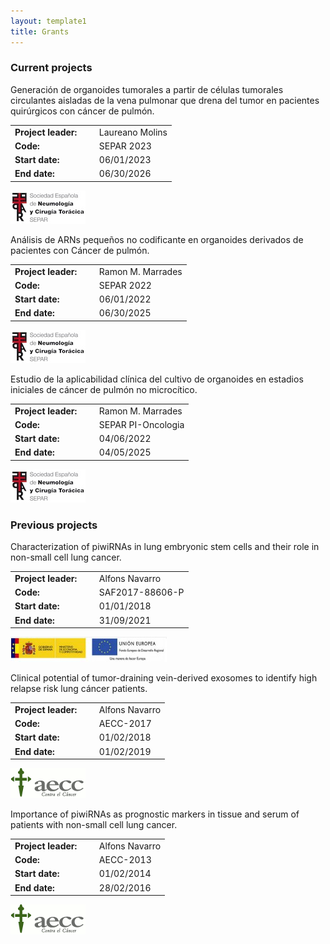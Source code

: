 ```yaml
---
layout: template1
title: Grants
---
```


### Current projects

<div class="jumbotron">
    <p> 
Generación de organoides tumorales a partir de células tumorales circulantes aisladas de la vena pulmonar que drena del tumor en pacientes quirúrgicos con cáncer de pulmón.
</p> 

<table>
	<tr>
		<td><b>Project leader: </b></td> <td></td><td>&nbsp; Laureano Molins</td>
	</tr>
	<tr>
		<td><b>Code: </b></td><td></td> <td>&nbsp; SEPAR 2023</td>
		</tr>
	<tr>
		<td><b>Start date: </b></td><td></td> <td>&nbsp; 06/01/2023 </td>
		</tr>
	<tr>
		<td><b>End date: </b></td><td></td> <td>&nbsp; 06/30/2026</td>
	</tr>
</table>
    <a href="https://www.separ.es">
	<img data-u="image" src="../assets/logos/SEPAR.jpeg"/>
      </a>
</div>


<div class="jumbotron">
    <p> 
Análisis de ARNs pequeños no codificante en organoides derivados de pacientes con Cáncer de pulmón.  
</p> 

<table>
	<tr>
		<td><b>Project leader: </b></td> <td></td><td>&nbsp; Ramon M. Marrades</td>
	</tr>
	<tr>
		<td><b>Code: </b></td><td></td> <td>&nbsp; SEPAR 2022</td>
		</tr>
	<tr>
		<td><b>Start date: </b></td><td></td> <td>&nbsp; 06/01/2022 </td>
		</tr>
	<tr>
		<td><b>End date: </b></td><td></td> <td>&nbsp; 06/30/2025</td>
	</tr>
</table>
    <a href="https://www.separ.es">
	<img data-u="image" src="../assets/logos/SEPAR.jpeg"/>
      </a>
</div>


<div class="jumbotron">
    <p> 
Estudio de la aplicabilidad clínica del cultivo de organoides en estadios iniciales de cáncer de pulmón no microcítico.
</p> 

<table>
	<tr>
		<td><b>Project leader: </b></td> <td></td><td>&nbsp; Ramon M. Marrades</td>
	</tr>
	<tr>
		<td><b>Code: </b></td><td></td> <td>&nbsp; SEPAR PI-Oncologia</td>
		</tr>
	<tr>
		<td><b>Start date: </b></td><td></td> <td>&nbsp; 04/06/2022 </td>
		</tr>
	<tr>
		<td><b>End date: </b></td><td></td> <td>&nbsp; 04/05/2025</td>
	</tr>
</table>
    <a href="https://www.separ.es">
	<img data-u="image" src="../assets/logos/SEPAR.jpeg"/>
      </a>
</div>


### Previous projects

<div class="jumbotron">
    <p> 
Characterization of piwiRNAs in lung embryonic stem cells and their role in non-small cell lung cancer.
</p> 

<table>
	<tr>
		<td><b>Project leader: </b></td> <td></td><td>&nbsp; Alfons Navarro</td>
	</tr>
	<tr>
		<td><b>Code: </b></td><td></td> <td>&nbsp; SAF2017-88606-P </td>
		</tr>
	<tr>
		<td><b>Start date: </b></td><td></td> <td>&nbsp; 01/01/2018 </td>
		</tr>
	<tr>
		<td><b>End date: </b></td><td></td> <td>&nbsp; 31/09/2021</td>
	</tr>
</table>
    <a href="https://portal.mineco.gob.es/es-es/Paginas/index.aspx">
	<img data-u="image" src="../assets/logos/ministeri.jpg"/>
      </a>
</div>

<div class="jumbotron">
    <p> 
Clinical potential of tumor-draining vein-derived exosomes to identify high relapse risk lung cáncer patients.
</p> 

<table>
	<tr>
		<td><b>Project leader: </b></td> <td></td><td>&nbsp; Alfons Navarro</td>
	</tr>
	<tr>
		<td><b>Code: </b></td> <td></td><td>&nbsp; AECC-2017 </td>
		</tr>
	<tr>
		<td><b>Start date: </b></td> <td></td><td>&nbsp; 01/02/2018 </td>
		</tr>
	<tr>
		<td><b>End date: </b></td> <td></td><td>&nbsp; 01/02/2019</td>
	</tr>
</table>
    <a href="https://www.contraelcancer.es/es/sobre-nosotros/donde-estamos/sede-barcelona">
	<img data-u="image" src="../assets/logos/AECC.png"/>
      </a>
</div>

<div class="jumbotron">
    <p> 
Importance of piwiRNAs as prognostic markers in tissue and serum of patients with non-small cell lung cancer.
</p> 

<table>
	<tr>
		<td><b>Project leader: </b></td> <td></td><td>&nbsp; Alfons Navarro</td>
	</tr>
	<tr>
		<td><b>Code: </b></td> <td></td><td>&nbsp; AECC-2013 </td>
		</tr>
	<tr>
		<td><b>Start date: </b></td> <td></td><td>&nbsp; 01/02/2014 </td>
		</tr>
	<tr>
		<td><b>End date: </b></td> <td></td><td>&nbsp; 28/02/2016</td>
	</tr>
</table>
    <a href="https://www.contraelcancer.es/es/sobre-nosotros/donde-estamos/sede-barcelona">
	<img data-u="image" src="../assets/logos/AECC.png"/>
      </a>
</div>


